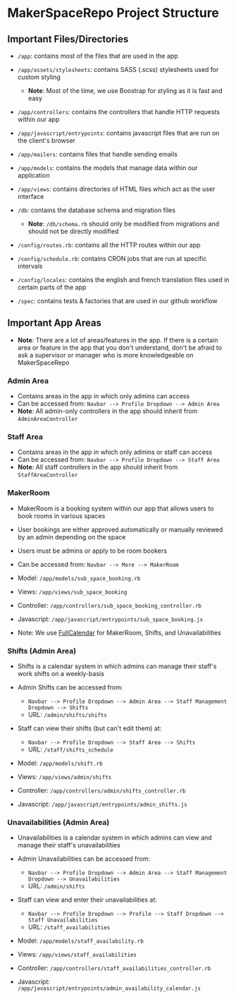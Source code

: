 # MakerSpaceRepo Project Structure

## Important Files/Directories

- `/app`: contains most of the files that are used in the app
- `/app/assets/stylesheets`: contains SASS (.scss) stylesheets used for custom styling
  - **Note**: Most of the time, we use Boostrap for styling as it is fast and easy
- `/app/controllers`: contains the controllers that handle HTTP requests within our app
- `/app/javascript/entrypoints`: contains javascript files that are run on the client's browser
- `/app/mailers`: contains files that handle sending emails
- `/app/models`: contains the models that manage data within our application
- `/app/views`: contains directories of HTML files which act as the user interface

- `/db`: contains the database schema and migration files

  - **Note**: `/db/schema.rb` should only be modified from migrations and should not be directly modified

- `/config/routes.rb`: contains all the HTTP routes within our app
- `/config/schedule.rb`: contains CRON jobs that are run at specific intervals
- `/config/locales`: contains the english and french translation files used in certain parts of the app

- `/spec`: contains tests & factories that are used in our github workflow

## Important App Areas

- **Note**: There are a lot of areas/features in the app. If there is a certain area or feature in the app that you don't understand, don't be afraid to ask a supervisor or manager who is more knowledgeable on MakerSpaceRepo

### Admin Area

- Contains areas in the app in which only admins can access
- Can be accessed from: `Navbar --> Profile Dropdown --> Admin Area`
- **Note**: All admin-only controllers in the app should inherit from `AdminAreaController`

### Staff Area

- Contains areas in the app in which only admins or staff can access
- Can be accessed from: `Navbar --> Profile Dropdown --> Staff Area`
- **Note**: All staff controllers in the app should inherit from `StaffAreaController`

### MakerRoom

- MakerRoom is a booking system within our app that allows users to book rooms in various spaces
- User bookings are either approved automatically or manually reviewed by an admin depending on the space
- Users must be admins or apply to be room bookers
- Can be accessed from: `Navbar --> More --> MakerRoom`

- Model: `/app/models/sub_space_booking.rb`
- Views: `/app/views/sub_space_booking`
- Controller: `/app/controllers/sub_space_booking_controller.rb`
- Javascript: `/app/javascript/entrypoints/sub_space_booking.js`

- Note: We use [FullCalendar](https://fullcalendar.io/) for MakerRoom, Shifts, and Unavailabilities

### Shifts (Admin Area)

- Shifts is a calendar system in which admins can manage their staff's work shifts on a weekly-basis
- Admin Shifts can be accessed from:
  - `Navbar --> Profile Dropdown --> Admin Area --> Staff Management Dropdown --> Shifts`
  - URL: `/admin/shifts/shifts`
- Staff can view their shifts (but can't edit them) at:

  - `Navbar --> Profile Dropdown --> Staff Area --> Shifts`
  - URL: `/staff/shifts_schedule`

- Model: `/app/models/shift.rb`
- Views: `/app/views/admin/shifts`
- Controller: `/app/controllers/admin/shifts_controller.rb`
- Javascript: `/app/javascript/entrypoints/admin_shifts.js`

### Unavailabilities (Admin Area)

- Unavailabilities is a calendar system in which admins can view and manage their staff's unavailabilities
- Admin Unavailabilities can be accessed from:
  - `Navbar --> Profile Dropdown --> Admin Area --> Staff Management Dropdown --> Unavailabilities`
  - URL: `/admin/shifts`
- Staff can view and enter their unavailabilities at:

  - `Navbar --> Profile Dropdown --> Profile --> Staff Dropdown --> Staff Unavailabilities`
  - URL: `/staff_availabilities`

- Model: `/app/models/staff_availability.rb`
- Views: `/app/views/staff_availabilities`
- Controller: `/app/controllers/staff_availabilities_controller.rb`
- Javascript: `/app/javascript/entrypoints/admin_availability_calendar.js`

